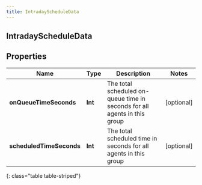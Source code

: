 ```yaml
---
title: IntradayScheduleData
---
```

## IntradayScheduleData

## Properties

|Name | Type | Description | Notes|
|------------ | ------------- | ------------- | -------------|
| **onQueueTimeSeconds** | **Int** | The total scheduled on-queue time in seconds for all agents in this group | [optional] |
| **scheduledTimeSeconds** | **Int** | The total scheduled time in seconds for all agents in this group | [optional] |
{: class="table table-striped"}


